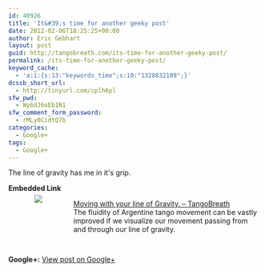 ```yaml
---
id: 40926
title: 'It&#39;s time for another geeky post'
date: 2012-02-06T18:25:25+00:00
author: Eric Gebhart
layout: post
guid: http://tangobreath.com/its-time-for-another-geeky-post/
permalink: /its-time-for-another-geeky-post/
keyword_cache:
  - 'a:1:{s:13:"keywords_time";s:10:"1328832109";}'
dcssb_short_url:
  - http://tinyurl.com/cplh6pl
sfw_pwd:
  - Wy6dJ6oEb1N1
sfw_comment_form_password:
  - rMLy0CidtQ7b
categories:
  - Google+
tags:
  - Google+
---
```

The line of gravity has me in it's grip.

<p style='clear:both;'>
  <p style='margin-bottom:5px;'>
    <strong>Embedded Link</strong>
  </p>
  
  <div style='height:120px;width:120px;overflow:hidden;float:left;margin-top:0px;padding-top:0px;margin-right:10px;vertical-align:top;text-align:center;clear:both;'>
    <img style='max-width:none;' src='https://images0-focus-opensocial.googleusercontent.com/gadgets/proxy?container=focus&#038;gadget=a&#038;resize_h=100&#038;url=http%3A%2F%2Ftangobreath.com%2Fwp-content%2Fuploads%2F2012%2F02%2Fmovingthelineofgravity.004-300x225.png' border='0' />
  </div>
  
  <p>
    <a href='http://tangobreath.com/moving-with-your-line-of-gravity/'>Moving with your line of Gravity. &#8211; TangoBreath</a><br /> The fluidity of Argentine tango movement can be vastly improved if we visualize our movement passing from and through our line of gravity.
  </p>
  
  <p style='clear:both;'>
    <strong>Google+:</strong> <a href='https://plus.google.com/113145648275577627533/posts/TmwYSWXKoSj' target='_new'>View post on Google+</a>
  </p>